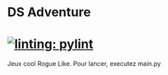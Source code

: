DS Adventure
============

[![linting: pylint](https://img.shields.io/badge/linting-pylint-yellowgreen)](https://github.com/pylint-dev/pylint)
============

Jeux cool Rogue Like.
Pour lancer, executez main.py
